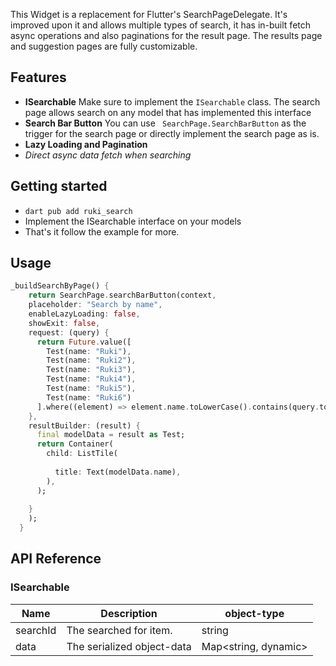 
This Widget is a replacement for Flutter's SearchPageDelegate. It's improved upon it and allows multiple types of search, it has in-built fetch async operations and also paginations for the result page.
The results page and suggestion pages are fully customizable. 

## Features

- **ISearchable** Make sure to implement the `ISearchable` class. The search page allows search on any model that has implemented this interface
- **Search Bar Button** You can use ` SearchPage.SearchBarButton` as the trigger for the search page or directly implement the search page as is.
- **Lazy Loading and Pagination**
- *Direct async data fetch when searching*

## Getting started

- `dart pub add ruki_search`
- Implement the ISearchable interface on your models
- That's it follow the example for more.

## Usage

```dart
_buildSearchByPage() {
    return SearchPage.searchBarButton(context, 
    placeholder: "Search by name",
    enableLazyLoading: false,
    showExit: false,
    request: (query) {
      return Future.value([
        Test(name: "Ruki"),
        Test(name: "Ruki2"),
        Test(name: "Ruki3"),
        Test(name: "Ruki4"),
        Test(name: "Ruki5"),
        Test(name: "Ruki6")
      ].where((element) => element.name.toLowerCase().contains(query.toLowerCase())).toList());
    },
    resultBuilder: (result) {
      final modelData = result as Test;
      return Container(
        child: ListTile(
          
          title: Text(modelData.name),
        ),
      );
    
    }
    );
  }
```

## API Reference

### ISearchable

|Name|Description|object-type
|---------|-----------------|--------------|
|searchId|The searched for item.|string
|data|The serialized object-data| Map<string, dynamic>



